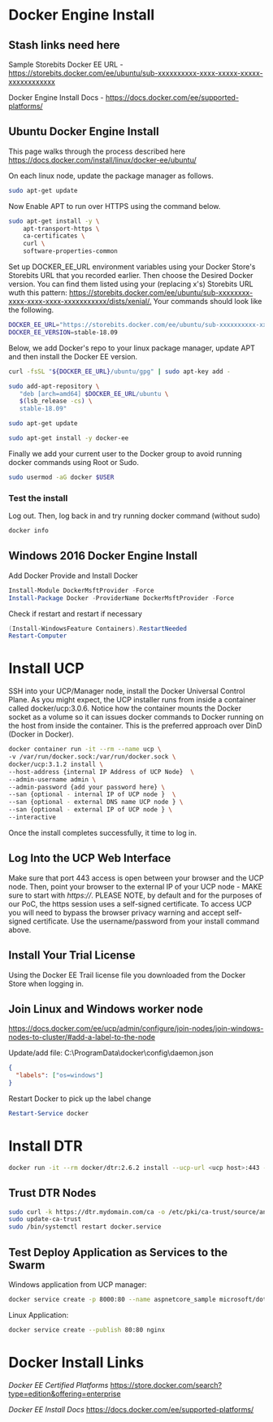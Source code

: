 # Docker Engine Install 

## Stash links need here

Sample Storebits Docker EE URL - https://storebits.docker.com/ee/ubuntu/sub-xxxxxxxxxx-xxxx-xxxxx-xxxxx-xxxxxxxxxxxx 

Docker Engine Install Docs - https://docs.docker.com/ee/supported-platforms/

## Ubuntu Docker Engine Install

This page walks through the process described here
https://docs.docker.com/install/linux/docker-ee/ubuntu/

On each linux node, update the package manager as follows.

```bash
sudo apt-get update
```

Now Enable APT to run over HTTPS using the command below.

```bash
sudo apt-get install -y \
    apt-transport-https \
    ca-certificates \
    curl \
    software-properties-common
```

Set up DOCKER_EE_URL environment variables using your Docker Store's Storebits URL that you recorded earlier. Then choose the Desired Docker version. You can find them listed using your (replacing x's) Storebits URL wuth this pattern:  <https://storebits.docker.com/ee/ubuntu/sub-xxxxxxxx-xxxx-xxxx-xxxx-xxxxxxxxxxx/dists/xenial/.> Your commands should look like the following.

```bash
DOCKER_EE_URL="https://storebits.docker.com/ee/ubuntu/sub-xxxxxxxxxx-xxxx-xxxxx-xxxxx-xxxxxxxxxxx"
DOCKER_EE_VERSION=stable-18.09
```

Below, we add Docker's repo to your linux package manager, update APT and then install the Docker EE version. 

```bash
curl -fsSL "${DOCKER_EE_URL}/ubuntu/gpg" | sudo apt-key add -

sudo add-apt-repository \
   "deb [arch=amd64] $DOCKER_EE_URL/ubuntu \
   $(lsb_release -cs) \
   stable-18.09"

sudo apt-get update

sudo apt-get install -y docker-ee
```

Finally we add your current user to the Docker group to avoid running docker commands using Root or Sudo. 

```bash
sudo usermod -aG docker $USER
```

### Test the install

Log out. Then, log back in and try running docker command (without sudo)

```bash
docker info
```

## Windows 2016 Docker Engine Install

Add Docker Provide and Install Docker

```Powershell
Install-Module DockerMsftProvider -Force
Install-Package Docker -ProviderName DockerMsftProvider -Force
```

Check if restart and restart if necessary

```Powershell
(Install-WindowsFeature Containers).RestartNeeded
Restart-Computer
```

# Install UCP

SSH into your UCP/Manager node, install the Docker Universal Control Plane. As you might expect, the UCP installer runs from inside a container called docker/ucp:3.0.6. Notice how the container mounts the Docker socket as a volume so it can issues docker commands to Docker running on the host from inside the container. This is the preferred approach over DinD (Docker in Docker).  

```bash
docker container run -it --rm --name ucp \
-v /var/run/docker.sock:/var/run/docker.sock \
docker/ucp:3.1.2 install \
--host-address {internal IP Address of UCP Node}  \
--admin-username admin \
--admin-password {add your password here} \
--san {optional - internal IP of UCP node }  \
--san {optional - external DNS name UCP node } \
--san {optional - external IP of UCP node } \
--interactive
```

Once the install completes successfully, it time to log in. 

## Log Into the UCP Web Interface

Make sure that port 443 access is open between your browser and the UCP node. Then, point your browser to the external IP of your UCP node - MAKE sure to start with *https://*. PLEASE NOTE, by default and for the purposes of our PoC, the https session uses a self-signed certificate. To access UCP you will need to bypass the browser privacy warning and accept self-signed certificate. Use the username/password from your install command above. 

## Install Your Trial License

Using the Docker EE Trail license file you downloaded from the Docker Store when logging in. 

## Join Linux and Windows worker node

<https://docs.docker.com/ee/ucp/admin/configure/join-nodes/join-windows-nodes-to-cluster/#add-a-label-to-the-node>

Update/add file: C:\ProgramData\docker\config\daemon.json

```json
{
  "labels": ["os=windows"]
}
```

Restart Docker to pick up the label change

```Powershell
Restart-Service docker
```

# Install DTR

```bash
docker run -it --rm docker/dtr:2.6.2 install --ucp-url <ucp host>:443 --ucp-username admin --ucp-password <ucp password> --ucp-insecure-tls --ucp-node <name node where DTR is to be installed> 
```

## Trust DTR Nodes 

```bash
sudo curl -k https://dtr.mydomain.com/ca -o /etc/pki/ca-trust/source/anchors/dtr.mydomain.com.crt
sudo update-ca-trust
sudo /bin/systemctl restart docker.service
```

## Test Deploy Application as Services to the Swarm

Windows application from UCP manager:

```bash
docker service create -p 8000:80 --name aspnetcore_sample microsoft/dotnet-samples:aspnetapp
```

Linux Application:

```bash
docker service create --publish 80:80 nginx
```

# Docker Install Links

*Docker EE Certified Platforms*
<https://store.docker.com/search?type=edition&offering=enterprise>

*Docker EE Install Docs*
<https://docs.docker.com/ee/supported-platforms/>
